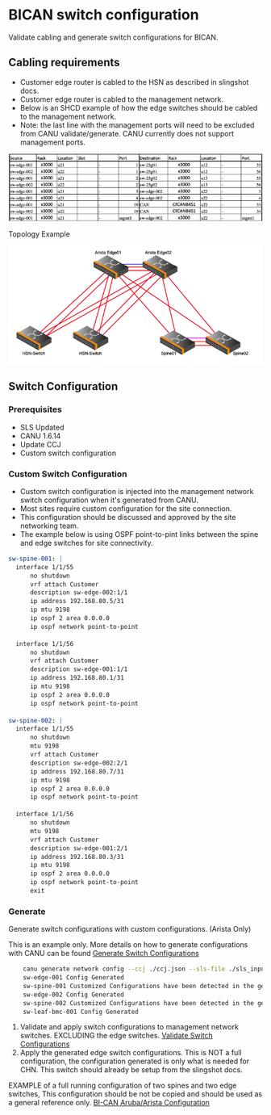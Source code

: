 # BICAN switch configuration

Validate cabling and generate switch configurations for BICAN.

## Cabling requirements

- Customer edge router is cabled to the HSN as described in slingshot docs.
- Customer edge router is cabled to the management network.
- Below is an SHCD example of how the edge switches should be cabled to the management network.
- Note: the last line with the management ports will need to be excluded from CANU validate/generate.  CANU currently does not support management ports.

![CHN](../../../img/network/edge_shcd.png "CHN Cabling")

Topology Example

![Topology](../../../img/network/bican_cable.png)

## Switch Configuration

### Prerequisites

- SLS Updated
- CANU 1.6.14
- Update CCJ
- Custom switch configuration

### Custom Switch Configuration

- Custom switch configuration is injected into the management network switch configuration when it's generated from CANU.
- Most sites require custom configuration for the site connection.
- This configuration should be discussed and approved by the site networking team.
- The example below is using OSPF point-to-pint links between the spine and edge switches for site connectivity.

```yaml
sw-spine-001: |
  interface 1/1/55 
      no shutdown 
      vrf attach Customer
      description sw-edge-002:1/1
      ip address 192.168.80.5/31
      ip mtu 9198
      ip ospf 2 area 0.0.0.0
      ip ospf network point-to-point

  interface 1/1/56 
      no shutdown 
      vrf attach Customer
      description sw-edge-001:1/1
      ip address 192.168.80.1/31
      ip mtu 9198
      ip ospf 2 area 0.0.0.0
      ip ospf network point-to-point

sw-spine-002: |
  interface 1/1/55 
      no shutdown 
      mtu 9198
      vrf attach Customer
      description sw-edge-002:2/1
      ip address 192.168.80.7/31
      ip mtu 9198
      ip ospf 2 area 0.0.0.0
      ip ospf network point-to-point

  interface 1/1/56 
      no shutdown 
      mtu 9198
      vrf attach Customer
      description sw-edge-001:2/1
      ip address 192.168.80.3/31
      ip mtu 9198
      ip ospf 2 area 0.0.0.0
      ip ospf network point-to-point
      exit

```

### Generate

Generate switch configurations with custom configurations.  (Arista Only)

This is an example only.  More details on how to generate configurations with CANU can be found [Generate Switch Configurations](generate_switch_configs.md)

```bash
    canu generate network config --ccj ./ccj.json --sls-file ./sls_input_file.json --csm 1.3 --folder ./1.3 --custom-config ./custom_switch_config.yaml
    sw-edge-001 Config Generated
    sw-spine-001 Customized Configurations have been detected in the generated switch configurations
    sw-edge-002 Config Generated
    sw-spine-002 Customized Configurations have been detected in the generated switch configurations
    sw-leaf-bmc-001 Config Generated
```

1. Validate and apply switch configurations to management network switches.  EXCLUDING the edge switches.  [Validate Switch Configurations](validate_switch_configs.md)
2. Apply the generated edge switch configurations.  This is NOT a full configuration, the configuration generated is only what is needed for CHN.  This switch should already be setup from the slingshot docs.

EXAMPLE of a full running configuration of two spines and two edge switches, This configuration should be not be copied and should be used as a general reference only. [BI-CAN Aruba/Arista Configuration
](../customer_accessible_networks/bi-can_arista_aruba_config.md)
